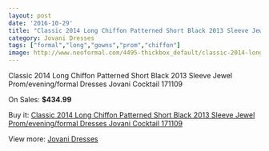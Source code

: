 ```yaml
---
layout: post
date: '2016-10-29'
title: "Classic 2014 Long Chiffon Patterned Short Black 2013 Sleeve Jewel Prom/evening/formal Dresses Jovani Cocktail 171109"
category: Jovani Dresses
tags: ["formal","long","gowns","prom","chiffon"]
image: http://www.neoformal.com/4495-thickbox_default/classic-2014-long-chiffon-patterned-short-black-2013-sleeve-jewel-prom-evening-formal-dresses-jovani-cocktail-171109.jpg
---
```

Classic 2014 Long Chiffon Patterned Short Black 2013 Sleeve Jewel Prom/evening/formal Dresses Jovani Cocktail 171109

On Sales: **$434.99**
<a href="https://www.neoformal.com/en/jovani-dresses/1677-classic-2014-long-chiffon-patterned-short-black-2013-sleeve-jewel-prom-evening-formal-dresses-jovani-cocktail-171109.html"><amp-img layout="responsive" width="600" height="600" src="//www.neoformal.com/4495-thickbox_default/classic-2014-long-chiffon-patterned-short-black-2013-sleeve-jewel-prom-evening-formal-dresses-jovani-cocktail-171109.jpg" alt="Classic 2014 Long Chiffon Patterned Short Black 2013 Sleeve Jewel Prom/evening/formal Dresses Jovani Cocktail 171109 0" /></a>
<a href="https://www.neoformal.com/en/jovani-dresses/1677-classic-2014-long-chiffon-patterned-short-black-2013-sleeve-jewel-prom-evening-formal-dresses-jovani-cocktail-171109.html"><amp-img layout="responsive" width="600" height="600" src="//www.neoformal.com/4496-thickbox_default/classic-2014-long-chiffon-patterned-short-black-2013-sleeve-jewel-prom-evening-formal-dresses-jovani-cocktail-171109.jpg" alt="Classic 2014 Long Chiffon Patterned Short Black 2013 Sleeve Jewel Prom/evening/formal Dresses Jovani Cocktail 171109 1" /></a>
<a href="https://www.neoformal.com/en/jovani-dresses/1677-classic-2014-long-chiffon-patterned-short-black-2013-sleeve-jewel-prom-evening-formal-dresses-jovani-cocktail-171109.html"><amp-img layout="responsive" width="600" height="600" src="//www.neoformal.com/4497-thickbox_default/classic-2014-long-chiffon-patterned-short-black-2013-sleeve-jewel-prom-evening-formal-dresses-jovani-cocktail-171109.jpg" alt="Classic 2014 Long Chiffon Patterned Short Black 2013 Sleeve Jewel Prom/evening/formal Dresses Jovani Cocktail 171109 2" /></a>

Buy it: [Classic 2014 Long Chiffon Patterned Short Black 2013 Sleeve Jewel Prom/evening/formal Dresses Jovani Cocktail 171109](https://www.neoformal.com/en/jovani-dresses/1677-classic-2014-long-chiffon-patterned-short-black-2013-sleeve-jewel-prom-evening-formal-dresses-jovani-cocktail-171109.html "Classic 2014 Long Chiffon Patterned Short Black 2013 Sleeve Jewel Prom/evening/formal Dresses Jovani Cocktail 171109")

View more: [Jovani Dresses](https://www.neoformal.com/en/15-jovani-dresses "Jovani Dresses")